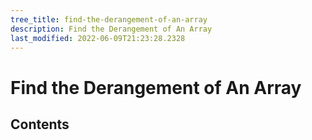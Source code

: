 ```yaml
---
tree_title: find-the-derangement-of-an-array
description: Find the Derangement of An Array
last_modified: 2022-06-09T21:23:28.2328
---
```


# Find the Derangement of An Array

## Contents
